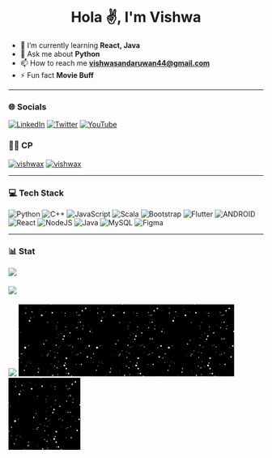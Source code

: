 <h1 align="center">Hola ✌️, I'm Vishwa</h1>

- 🌱 I’m currently learning **React, Java**
- 💬 Ask me about **Python**
- 📫 How to reach me **vishwasandaruwan44@gmail.com**
- ⚡ Fun fact **Movie Buff**
---
### 🌐 Socials
[![LinkedIn](https://img.shields.io/badge/LinkedIn-%230077B5.svg?logo=linkedin&logoColor=white)](https://linkedin.com/in/itsvishwa) [![Twitter](https://img.shields.io/badge/Twitter-%231DA1F2.svg?logo=Twitter&logoColor=white)](https://twitter.com/_vishwaX) [![YouTube](https://img.shields.io/badge/YouTube-%23FF0000.svg?logo=YouTube&logoColor=white)](https://youtube.com/@techmart404) 

### 👨‍💻 CP
<p align="left">
  <a href="https://www.hackerrank.com/vishwax" target="blank"><img align="center" src="https://raw.githubusercontent.com/rahuldkjain/github-profile-readme-generator/master/src/images/icons/Social/hackerrank.svg" alt="vishwax" height="30" width="40" /></a>
  <a href="https://www.leetcode.com/vishwax" target="blank"><img align="center" src="https://raw.githubusercontent.com/rahuldkjain/github-profile-readme-generator/master/src/images/icons/Social/leet-code.svg" alt="vishwax" height="30" width="40" /></a>
</p>

---

### 💻 Tech Stack
![Python](https://img.shields.io/badge/python-3670A0?style=flat&logo=python&logoColor=ffdd54) ![C++](https://img.shields.io/badge/c++-%2300599C.svg?style=flat&logo=c%2B%2B&logoColor=white) ![JavaScript](https://img.shields.io/badge/javascript-%23323330.svg?style=flat&logo=javascript&logoColor=%23F7DF1E) ![Scala](https://img.shields.io/badge/scala-%23DC322F.svg?style=flat&logo=scala&logoColor=white) ![Bootstrap](https://img.shields.io/badge/bootstrap-%23563D7C.svg?style=flat&logo=bootstrap&logoColor=white) ![Flutter](https://img.shields.io/badge/Flutter-%2302569B.svg?style=flat&logo=Flutter&logoColor=white) ![ANDROID](https://img.shields.io/badge/android-%2320232a.svg?style=flat&logo=android&logoColor=%a4c639) ![React](https://img.shields.io/badge/react-%2320232a.svg?style=flat&logo=react&logoColor=%2361DAFB) ![NodeJS](https://img.shields.io/badge/node.js-6DA55F?style=flat&logo=node.js&logoColor=white) ![Java](https://img.shields.io/badge/java-%23ED8B00.svg?style=flat&logo=java&logoColor=white) ![MySQL](https://img.shields.io/badge/mysql-%2300f.svg?style=flat&logo=mysql&logoColor=white) 	![Figma](https://img.shields.io/badge/figma-%23F24E1E.svg?style=flat&logo=figma&logoColor=white)

---

### 📊 Stat
![](https://github-readme-stats.vercel.app/api?username=itsvishwa&theme=dark&hide_border=false&include_all_commits=true&count_private=true)
<br/><br/>
![](https://github-readme-streak-stats.herokuapp.com/?user=itsvishwa&theme=dark&hide_border=false)<br/><br/>
![](https://github-readme-stats.vercel.app/api/top-langs/?username=itsvishwa&theme=dark&hide_border=false&include_all_commits=true&count_private=true&layout=compact)
<img src="./assets/img.gif" width="142" hight="142"><img src="./assets/img.gif" width="142" hight="142"><img src="./assets/img.gif" width="142" hight="142"><img src="./assets/img.gif" width="142" hight="142">
